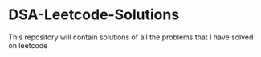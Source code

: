 # DSA-Leetcode-Solutions
This repository will contain solutions of all the problems that I have solved on leetcode
